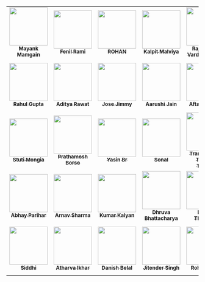 <table>
<tr>
<td align="center"><a href="https://github.com/Mayank17M"><img src="https://github.com/Mayank17M.png" width="100px;" alt=""/><br /><sub><b>Mayank Mamgain</b></sub></a></td>
<td align="center"><a href="https://github.com/fenil3357"><img src="https://github.com/fenil3357.png" width="100px;" alt=""/><br /><sub><b>Fenil Rami</b></sub></a></td>
<td align="center"><a href="https://github.com/ROCKY-BANG"><img src="https://github.com/ROCKY-BANG.png" width="100px;" alt=""/><br /><sub><b>ROHAN</b></sub></a></td>
<td align="center"><a href="https://github.com/kalpitmalviya"><img src="https://github.com/kalpitmalviya.png" width="100px;" alt=""/><br /><sub><b>Kalpit Malviya</b></sub></a></td>
<td align="center"><a href="https://github.com/rhvsingh"><img src="https://github.com/rhvsingh.png" width="100px;" alt=""/><br /><sub><b>Raja Harsh Vardhan Singh</b></sub></a></td>
<td align="center"><a href="https://github.com/adityamangal1"><img src="https://github.com/adityamangal1.png" width="100px;" alt=""/><br /><sub><b>Aditya Mangal</b></sub></a></td>
<td align="center"><a href="https://github.com/kevalvavaliya"><img src="https://github.com/kevalvavaliya.png" width="100px;" alt=""/><br /><sub><b>keval vavaliya</b></sub></a></td>
<td align="center"><a href="https://github.com/abhigoyani"><img src="https://github.com/abhigoyani.png" width="100px;" alt=""/><br /><sub><b>Abhi Goyani</b></sub></a></td>
<td align="center"><a href="https://github.com/idivyanshbansal"><img src="https://github.com/idivyanshbansal.png" width="100px;" alt=""/><br /><sub><b>Divyansh Bansal</b></sub></a></td>
<td align="center"><a href="https://github.com/rishigupta1109"><img src="https://github.com/rishigupta1109.png" width="100px;" alt=""/><br /><sub><b>Rishi Gupta</b></sub></a></td>
</tr>
<tr>
<td align="center"><a href="https://github.com/RahulGupta899"><img src="https://github.com/RahulGupta899.png" width="100px;" alt=""/><br /><sub><b>Rahul Gupta</b></sub></a></td>
<td align="center"><a href="https://github.com/adityarawat1337x"><img src="https://github.com/adityarawat1337x.png" width="100px;" alt=""/><br /><sub><b>Aditya Rawat</b></sub></a></td>
<td align="center"><a href="https://github.com/jose-jimmy"><img src="https://github.com/jose-jimmy.png" width="100px;" alt=""/><br /><sub><b>Jose Jimmy</b></sub></a></td>
<td align="center"><a href="https://github.com/Aarushijain-06"><img src="https://github.com/Aarushijain-06.png" width="100px;" alt=""/><br /><sub><b>Aarushi Jain</b></sub></a></td>
<td align="center"><a href="https://github.com/aftabahmedabro"><img src="https://github.com/aftabahmedabro.png" width="100px;" alt=""/><br /><sub><b>Aftab Ahmed</b></sub></a></td>
<td align="center"><a href="https://github.com/Wishy-S"><img src="https://github.com/Wishy-S.png" width="100px;" alt=""/><br /><sub><b>Shubham Vyas</b></sub></a></td>
<td align="center"><a href="https://github.com/Geek-Tekina"><img src="https://github.com/Geek-Tekina.png" width="100px;" alt=""/><br /><sub><b>Aniket Sharma</b></sub></a></td>
<td align="center"><a href="https://github.com/mohitsaxenaknoldus"><img src="https://github.com/mohitsaxenaknoldus.png" width="100px;" alt=""/><br /><sub><b>Mohit Saxena</b></sub></a></td>
<td align="center"><a href="https://github.com/SatyamKharote"><img src="https://github.com/SatyamKharote.png" width="100px;" alt=""/><br /><sub><b>Satyam Kharote</b></sub></a></td>
<td align="center"><a href="https://github.com/Rajkumar-justcoder"><img src="https://github.com/Rajkumar-justcoder.png" width="100px;" alt=""/><br /><sub><b>Rajkumar Khistariya</b></sub></a></td>
</tr>
<tr>
<td align="center"><a href="https://github.com/stutimongia2024"><img src="https://github.com/stutimongia2024.png" width="100px;" alt=""/><br /><sub><b>Stuti Mongia</b></sub></a></td>
<td align="center"><a href="https://github.com/prathamesh-borse"><img src="https://github.com/prathamesh-borse.png" width="100px;" alt=""/><br /><sub><b>Prathamesh Borse</b></sub></a></td>
<td align="center"><a href="https://github.com/yasinbordbar"><img src="https://github.com/yasinbordbar.png" width="100px;" alt=""/><br /><sub><b>Yasin Br</b></sub></a></td>
<td align="center"><a href="https://github.com/sonal-spd"><img src="https://github.com/sonal-spd.png" width="100px;" alt=""/><br /><sub><b>Sonal </b></sub></a></td>
<td align="center"><a href="https://github.com/thuongtruong1009"><img src="https://github.com/thuongtruong1009.png" width="100px;" alt=""/><br /><sub><b>Tran Nguyen Thuong Truong</b></sub></a></td>
<td align="center"><a href="https://github.com/Priyanshi-Negi317"><img src="https://github.com/Priyanshi-Negi317.png" width="100px;" alt=""/><br /><sub><b>Priyanshi Negi</b></sub></a></td>
<td align="center"><a href="https://github.com/kamleshjoshi8102"><img src="https://github.com/kamleshjoshi8102.png" width="100px;" alt=""/><br /><sub><b>Kamlesh Joshi</b></sub></a></td>
<td align="center"><a href="https://github.com/TzuyusForgottenLuggage"><img src="https://github.com/TzuyusForgottenLuggage.png" width="100px;" alt=""/><br /><sub><b>Kishan Dahiya</b></sub></a></td>
<td align="center"><a href="https://github.com/whatsinmyopsec"><img src="https://github.com/whatsinmyopsec.png" width="100px;" alt=""/><br /><sub><b>whatsinmyopsec</b></sub></a></td>
<td align="center"><a href="https://github.com/Kira272921"><img src="https://github.com/Kira272921.png" width="100px;" alt=""/><br /><sub><b>Kira</b></sub></a></td>
</tr>
<tr>
<td align="center"><a href="https://github.com/Abhay-Parihar"><img src="https://github.com/Abhay-Parihar.png" width="100px;" alt=""/><br /><sub><b>Abhay Parihar</b></sub></a></td>
<td align="center"><a href="https://github.com/arnav1776"><img src="https://github.com/arnav1776.png" width="100px;" alt=""/><br /><sub><b>Arnav Sharma</b></sub></a></td>
<td align="center"><a href="https://github.com/kum9748ar"><img src="https://github.com/kum9748ar.png" width="100px;" alt=""/><br /><sub><b>Kumar Kalyan</b></sub></a></td>
<td align="center"><a href="https://github.com/dhruvaop"><img src="https://github.com/dhruvaop.png" width="100px;" alt=""/><br /><sub><b>Dhruva Bhattacharya </b></sub></a></td>
<td align="center"><a href="https://github.com/Nitesh-thapliyal"><img src="https://github.com/Nitesh-thapliyal.png" width="100px;" alt=""/><br /><sub><b>Nitesh Thapliyal</b></sub></a></td>
<td align="center"><a href="https://github.com/Piyush-Codes7"><img src="https://github.com/Piyush-Codes7.png" width="100px;" alt=""/><br /><sub><b>Piyush Chandel</b></sub></a></td>
<td align="center"><a href="https://github.com/shaishav06"><img src="https://github.com/shaishav06.png" width="100px;" alt=""/><br /><sub><b>Shaishav Surati</b></sub></a></td>
<td align="center"><a href="https://github.com/harikanani"><img src="https://github.com/harikanani.png" width="100px;" alt=""/><br /><sub><b>harikrushn kanani</b></sub></a></td>
<td align="center"><a href="https://github.com/EFFLUX110"><img src="https://github.com/EFFLUX110.png" width="100px;" alt=""/><br /><sub><b>EFFLUX</b></sub></a></td>
<td align="center"><a href="https://github.com/aayush89890"><img src="https://github.com/aayush89890.png" width="100px;" alt=""/><br /><sub><b>Aayush Jain</b></sub></a></td>
</tr>
<tr>
<td align="center"><a href="https://github.com/siddhiiguptaa"><img src="https://github.com/siddhiiguptaa.png" width="100px;" alt=""/><br /><sub><b>Siddhi</b></sub></a></td>
<td align="center"><a href="https://github.com/iatharva"><img src="https://github.com/iatharva.png" width="100px;" alt=""/><br /><sub><b>Atharva Ikhar</b></sub></a></td>
<td align="center"><a href="https://github.com/Danish-Belal"><img src="https://github.com/Danish-Belal.png" width="100px;" alt=""/><br /><sub><b>Danish Belal</b></sub></a></td>
<td align="center"><a href="https://github.com/sharpsailor"><img src="https://github.com/sharpsailor.png" width="100px;" alt=""/><br /><sub><b>Jitender Singh</b></sub></a></td>
<td align="center"><a href="https://github.com/rohansaini886"><img src="https://github.com/rohansaini886.png" width="100px;" alt=""/><br /><sub><b>Rohan Saini</b></sub></a></td>
<td align="center"><a href="https://github.com/Recognizeyourself"><img src="https://github.com/Recognizeyourself.png" width="100px;" alt=""/><br /><sub><b>Yash Verma</b></sub></a></td>
<td align="center"><a href="https://github.com/Jaishree-19"><img src="https://github.com/Jaishree-19.png" width="100px;" alt=""/><br /><sub><b>Jaishree Tewari</b></sub></a></td>
<td align="center"><a href="https://github.com/Ayush7614"><img src="https://github.com/Ayush7614.png" width="100px;" alt=""/><br /><sub><b>Felix-Ayush</b></sub></a></td>
</table>
